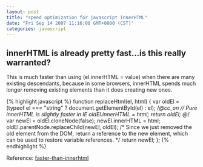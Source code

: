 ```yaml
---
layout: post
title: "speed optimization for javascript innerHTML"
date: "Fri Sep 14 2007 11:16:00 GMT+0800 (CST)"
categories: javascript
---
```


innerHTML is already pretty fast...is this really warranted?
-----

This is much faster than using (el.innerHTML = value) when there are many
existing descendants, because in some browsers, innerHTML spends much longer
removing existing elements than it does creating new ones.

{% highlight javascript %}
function replaceHtml(el, html) {
    var oldEl = (typeof el === "string" ? document.getElementById(el) : el);
    /*@cc_on // Pure innerHTML is slightly faster in IE
 oldEl.innerHTML = html;
 return oldEl;
 @*/
    var newEl = oldEl.cloneNode(false);
    newEl.innerHTML = html;
    oldEl.parentNode.replaceChild(newEl, oldEl);
    /* Since we just removed the old element from the DOM, return a reference
 to the new element, which can be used to restore variable references. */
    return newEl;
};
{% endhighlight %}

Reference: [faster-than-innerhtml](http://blog.stevenlevithan.com/archives/faster-than-innerhtml)
